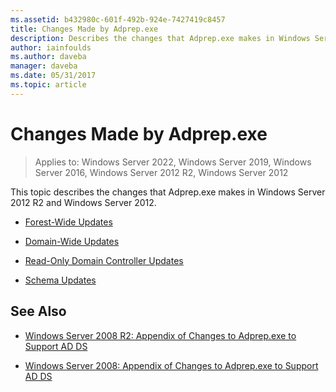 ```yaml
---
ms.assetid: b432980c-601f-492b-924e-7427419c8457
title: Changes Made by Adprep.exe
description: Describes the changes that Adprep.exe makes in Windows Server 2012 R2 and Windows Server 2012
author: iainfoulds
ms.author: daveba
manager: daveba
ms.date: 05/31/2017
ms.topic: article
---
```


# Changes Made by Adprep.exe

>Applies to: Windows Server 2022, Windows Server 2019, Windows Server 2016, Windows Server 2012 R2, Windows Server 2012

This topic describes the changes that Adprep.exe makes in Windows Server 2012 R2 and Windows Server 2012.

- [Forest-Wide Updates](../../../ad-ds/deploy/RODC/Forest-Wide-Updates.md)

- [Domain-Wide Updates](../../../ad-ds/deploy/Domain-Wide-Updates.md)

- [Read-Only Domain Controller Updates](../../../ad-ds/deploy/RODC/Read-Only-Domain-Controller-Updates.md)

- [Schema Updates](../../../ad-ds/deploy/Schema-Updates.md)

## See Also

- [Windows Server 2008 R2: Appendix of Changes to Adprep.exe to Support AD DS](/previous-versions/windows/it-pro/windows-server-2008-R2-and-2008/dd378876(v=ws.10))

- [Windows Server 2008: Appendix of Changes to Adprep.exe to Support AD DS](/previous-versions/windows/it-pro/windows-server-2008-R2-and-2008/cc770703(v=ws.10))

